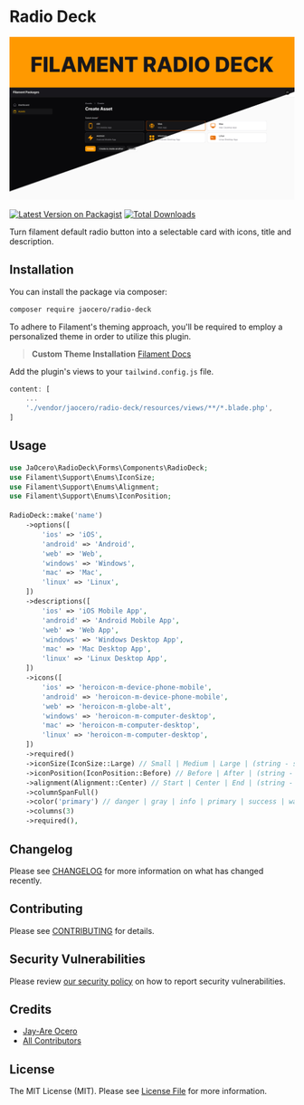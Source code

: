 # Radio Deck

![Header](https://raw.githubusercontent.com/199ocero/radio-deck/main/art/images/radio-deck.jpeg)

[![Latest Version on Packagist](https://img.shields.io/packagist/v/jaocero/radio-deck.svg?style=flat-square)](https://packagist.org/packages/jaocero/radio-deck)
[![Total Downloads](https://img.shields.io/packagist/dt/jaocero/radio-deck.svg?style=flat-square)](https://packagist.org/packages/jaocero/radio-deck)

Turn filament default radio button into a selectable card with icons, title and description.

## Installation

You can install the package via composer:

```bash
composer require jaocero/radio-deck
```

To adhere to Filament's theming approach, you'll be required to employ a personalized theme in order to utilize this plugin.

> **Custom Theme Installation**
> [Filament Docs](https://filamentphp.com/docs/3.x/panels/themes#creating-a-custom-theme)

Add the plugin's views to your `tailwind.config.js` file.

```js
content: [
    ...
    './vendor/jaocero/radio-deck/resources/views/**/*.blade.php',
]
```

## Usage

```php
use JaOcero\RadioDeck\Forms\Components\RadioDeck;
use Filament\Support\Enums\IconSize;
use Filament\Support\Enums\Alignment;
use Filament\Support\Enums\IconPosition;

RadioDeck::make('name')
    ->options([
        'ios' => 'iOS',
        'android' => 'Android',
        'web' => 'Web',
        'windows' => 'Windows',
        'mac' => 'Mac',
        'linux' => 'Linux',
    ])
    ->descriptions([
        'ios' => 'iOS Mobile App',
        'android' => 'Android Mobile App',
        'web' => 'Web App',
        'windows' => 'Windows Desktop App',
        'mac' => 'Mac Desktop App',
        'linux' => 'Linux Desktop App',
    ])
    ->icons([
        'ios' => 'heroicon-m-device-phone-mobile',
        'android' => 'heroicon-m-device-phone-mobile',
        'web' => 'heroicon-m-globe-alt',
        'windows' => 'heroicon-m-computer-desktop',
        'mac' => 'heroicon-m-computer-desktop',
        'linux' => 'heroicon-m-computer-desktop',
    ])
    ->required()
    ->iconSize(IconSize::Large) // Small | Medium | Large | (string - sm | md | lg)
    ->iconPosition(IconPosition::Before) // Before | After | (string - before | after)
    ->alignment(Alignment::Center) // Start | Center | End | (string - start | center | end)
    ->columnSpanFull()
    ->color('primary') // danger | gray | info | primary | success | warning
    ->columns(3)
    ->required(),
```

## Changelog

Please see [CHANGELOG](CHANGELOG.md) for more information on what has changed recently.

## Contributing

Please see [CONTRIBUTING](.github/CONTRIBUTING.md) for details.

## Security Vulnerabilities

Please review [our security policy](../../security/policy) on how to report security vulnerabilities.

## Credits

- [Jay-Are Ocero](https://github.com/199ocero)
- [All Contributors](../../contributors)

## License

The MIT License (MIT). Please see [License File](LICENSE.md) for more information.
